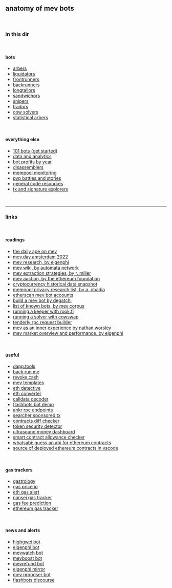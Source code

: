 ## anatomy of mev bots

<br>

### in this dir

<br>

#### bots

* [arbers](bots/arbers.md)
* [liquidators](bots/liquidators.md)
* [frontrunners](bots/frontrunners.md)
* [backrunners](bots/backrunners.md)
* [longtailors](bots/longtailors.md)
* [sandwichors](bots/sandwichors.md)
* [snipers](bots/snipers.md)
* [tradors](bots/tradors.md)
* [cow solvers](bots/cow-solvers.md)
* [statistical arbers](bots/stat-arbers.md) 

<br>

#### everything else

* [101 bots (get started)](bots/101.md)
* [data and analytics](https://github.com/go-outside-labs/mev-toolkit/tree/main/MEV_searchers/data_and_analytics)
* [bot profits by year](profits)
* [disassemblers](disassemblers)
* [mempool monitoring](mempool_monitoring)
* [pvp battles and stories](pvp_war)
* [general code resources](code_resources)
* [tx and signature explorers](https://github.com/go-outside-labs/mev-toolkit/tree/main/MEV_searchers/tx_and_signature_explorers)



<br>

---

### links

<br>

#### readings


* [the daily ape on mev](https://thedailyape.notion.site/MEV-8713cb4c2df24f8483a02135d657a221)
* [mev.day amsterdam 2022](https://mevday.org/)
* [mev research, by eigenphi](https://www.eigenphi.io/mev/research)
* [mev wiki, by automata network](https://www.mev.wiki/)
* [mev extraction strategies, by r. miller](https://docs.google.com/presentation/d/1YVFLnh_MnDtDDQjucW-UKxLD28iGlyi_Pj1ri_hGqRs/edit#slide=id.g124f588a727_0_51)
* [mev auction, by the ethereum foundation](https://ethresear.ch/t/mev-auction-auctioning-transaction-ordering-rights-as-a-solution-to-miner-extractable-value/6788)
* [cryptocurrency historical data snapshot](https://coinmarketcap.com/historical/)
* [mempool privacy research list, by a. obadia](https://collective.flashbots.net/t/bookmarks-relevant-for-mempool-privacy-researchers/1091)
* [etherscan mev bot accounts](https://etherscan.io/accounts/label/mev-bot)
* [build a mev bot by degatchi](https://www.degatchi.com/articles/how-to-build-a-mev-bot)
* [list of known bots, by mev corpus](https://github.com/manifoldfinance/mev-corpus/blob/master/packages/known-bots/lib/known-bots.js)
* [running a keeper with rook.fi](https://docs.rook.fi/reference/integrate/run-a-keeper)
* [running a solver with cowswap](https://mirror.xyz/steinkirch.eth/s_RwnRgJvK_6fLYPyav7lFT3Zs4W4ZvYwp-AM9EbuhQ)
* [tenderly rpc request builder](https://dashboard.tenderly.co/json-rpc-request-builder)
* [mev as an inner experience by nathan worsley](https://www.youtube.com/watch?v=9iHlyaRsgYI)
* [mev market overview and performance, by eigenphi](https://beta.eigenphi.io/)

<br>

#### useful


* [dapp.tools](https://dapp.tools/)
* [back run me](https://backrunme.com/swap)
* [revoke.cash](https://revoke.cash/)
* [mev templates](https://github.com/degatchi/mev-template-rs)
* [eth detective](https://www.ethtective.com/address/)
* [eth converter](https://eth-converter.com/)
* [calldata decoder](https://tools.deth.net/calldata-decoder)
* [flashbots bot demo](https://github.com/0xblocks/flashbots-demo)
* [ankr rpc endpoints](https://www.ankr.com/rpc/)
* [searcher sponsored tx](https://github.com/flashbots/searcher-sponsored-tx)
* [contracts diff checker](https://etherscan.io/contractdiffchecker)
* [token security detector](https://gopluslabs.io/token-security/)
* [ultrasound money dashboard](https://ultrasound.money/)
* [smart contract allowance checker](https://app.unrekt.net/)
* [whatsabi: guess an abi for ethereum contracts](https://github.com/shazow/whatsabi)
* [source of deployed ethereum contracts in vscode](https://github.com/dethcrypto/dethcode)

<br>

#### gas trackers


* [gastrology](https://dethgasstation.eth.link/)
* [gas price io](https://www.gasprice.io/)
* [eth gas alert](https://ethgasalerts.xyz/)
* [nansei gas tracker](https://pro.nansen.ai/gas-tracker)
* [gas fee prediction](https://www.blocknative.com/gas-estimator)
* [ethereum gas tracker](https://www.useweb3.xyz/gas)

<br>

#### news and alerts 


* [highgwei bot](https://twitter.com/HighGwei)
* [eigenphi bot](https://twitter.com/EigenPhi_Alert)
* [mevwatch bot](https://twitter.com/mevwatchbot)
* [mevboost bot](https://twitter.com/MevBoostBot)
* [mevrefund bot](https://twitter.com/MevRefund)
* [eigenphi mirror](https://mirror.xyz/0xc19565163aFdEe3783FC970E4Bd0275B11848d34)
* [mev proposer bot](https://twitter.com/mevproposerbot)
* [flashbots discourse](https://collective.flashbots.net/)


